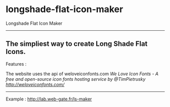 longshade-flat-icon-maker
=========================

Longshade Flat Icon Maker
_________________________

The simpliest way to create Long Shade Flat Icons. 
----------------------------------------------------

Features : 

The website uses the api of weloveiconfonts.com 
*We Love Icon Fonts - A free and open-source icon fonts hosting service by @TimPietrusky http://weloveiconfonts.com/*

----------------------------------------------------

Example : http://lab.web-gate.fr/ls-maker
